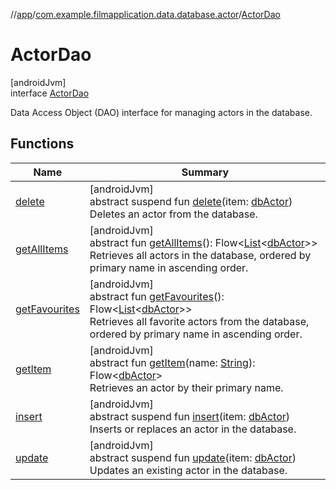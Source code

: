 //[app](../../../index.md)/[com.example.filmapplication.data.database.actor](../index.md)/[ActorDao](index.md)

# ActorDao

[androidJvm]\
interface [ActorDao](index.md)

Data Access Object (DAO) interface for managing actors in the database.

## Functions

| Name | Summary |
|---|---|
| [delete](delete.md) | [androidJvm]<br>abstract suspend fun [delete](delete.md)(item: [dbActor](../db-actor/index.md))<br>Deletes an actor from the database. |
| [getAllItems](get-all-items.md) | [androidJvm]<br>abstract fun [getAllItems](get-all-items.md)(): Flow&lt;[List](https://kotlinlang.org/api/latest/jvm/stdlib/kotlin.collections/-list/index.html)&lt;[dbActor](../db-actor/index.md)&gt;&gt;<br>Retrieves all actors in the database, ordered by primary name in ascending order. |
| [getFavourites](get-favourites.md) | [androidJvm]<br>abstract fun [getFavourites](get-favourites.md)(): Flow&lt;[List](https://kotlinlang.org/api/latest/jvm/stdlib/kotlin.collections/-list/index.html)&lt;[dbActor](../db-actor/index.md)&gt;&gt;<br>Retrieves all favorite actors from the database, ordered by primary name in ascending order. |
| [getItem](get-item.md) | [androidJvm]<br>abstract fun [getItem](get-item.md)(name: [String](https://kotlinlang.org/api/latest/jvm/stdlib/kotlin/-string/index.html)): Flow&lt;[dbActor](../db-actor/index.md)&gt;<br>Retrieves an actor by their primary name. |
| [insert](insert.md) | [androidJvm]<br>abstract suspend fun [insert](insert.md)(item: [dbActor](../db-actor/index.md))<br>Inserts or replaces an actor in the database. |
| [update](update.md) | [androidJvm]<br>abstract suspend fun [update](update.md)(item: [dbActor](../db-actor/index.md))<br>Updates an existing actor in the database. |
